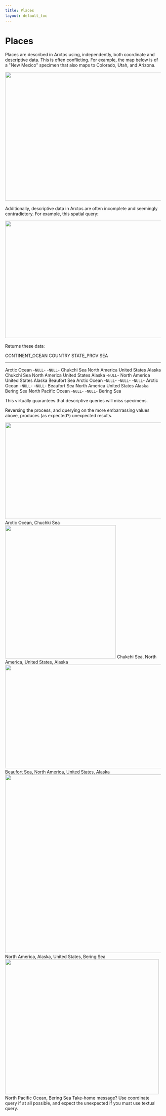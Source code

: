```yaml
---
title: Places
layout: default_toc
---
```


# Places


Places are described in Arctos using, independently, both coordinate and
descriptive data. This is often conflicting. For example, the map below
is of a "New Mexico" specimen that also maps to Colorado, Utah, and
Arizona.

<img src="../images/classic-uploads/2011/09/screen-shot-2011-09-19-at-12-54-01-pm.png"  width="535" height="414"
sizes="(max-width: 535px) 100vw, 535px"
srcset="../images/classic-uploads/2011/09/screen-shot-2011-09-19-at-12-54-01-pm.png 535w, ../images/classic-uploads/2011/09/screen-shot-2011-09-19-at-12-54-01-pm-300x232.png 300w, ../images/classic-uploads/2011/09/screen-shot-2011-09-19-at-12-54-01-pm-250x193.png 250w, ../images/classic-uploads/2011/09/screen-shot-2011-09-19-at-12-54-01-pm-233x180.png 233w, ../images/classic-uploads/2011/09/screen-shot-2011-09-19-at-12-54-01-pm-388x300.png 388w" />

Additionally, descriptive data in Arctos are often incomplete and
seemingly contradictory. For example, this spatial query:

<img src="../images/classic-uploads/2011/09/screen-shot-2011-09-19-at-1-31-08-pm.png"  width="640" height="378"
sizes="(max-width: 640px) 100vw, 640px"
srcset="../images/classic-uploads/2011/09/screen-shot-2011-09-19-at-1-31-08-pm.png 776w, ../images/classic-uploads/2011/09/screen-shot-2011-09-19-at-1-31-08-pm-300x177.png 300w, ../images/classic-uploads/2011/09/screen-shot-2011-09-19-at-1-31-08-pm-768x454.png 768w, ../images/classic-uploads/2011/09/screen-shot-2011-09-19-at-1-31-08-pm-250x148.png 250w, ../images/classic-uploads/2011/09/screen-shot-2011-09-19-at-1-31-08-pm-550x325.png 550w, ../images/classic-uploads/2011/09/screen-shot-2011-09-19-at-1-31-08-pm-304x180.png 304w, ../images/classic-uploads/2011/09/screen-shot-2011-09-19-at-1-31-08-pm-507x300.png 507w" />

Returns these data:

  CONTINENT_OCEAN      COUNTRY         STATE_PROV   SEA
  --------------------- --------------- ------------- --------------
  Arctic Ocean          -`NULL`-          -`NULL`-        Chukchi Sea
  North America         United States   Alaska        Chukchi Sea
  North America         United States   Alaska        -`NULL`-
  North America         United States   Alaska        Beaufort Sea
  Arctic Ocean          -`NULL`-          -`NULL`-        -`NULL`-
  Arctic Ocean          -`NULL`-          -`NULL`-        Beaufort Sea
  North America         United States   Alaska        Bering Sea
  North Pacific Ocean   -`NULL`-          -`NULL`-        Bering Sea

This virtually guarantees that descriptive queries will miss specimens.

Reversing the process, and querying on the more embarrassing values
above, produces (as expected?) unexpected results.

<img src="../images/classic-uploads/2011/09/screen-shot-2011-09-19-at-2-54-45-pm.png"  width="540" height="311"
sizes="(max-width: 540px) 100vw, 540px"
srcset="../images/classic-uploads/2011/09/screen-shot-2011-09-19-at-2-54-45-pm.png 540w, ../images/classic-uploads/2011/09/screen-shot-2011-09-19-at-2-54-45-pm-300x173.png 300w, ../images/classic-uploads/2011/09/screen-shot-2011-09-19-at-2-54-45-pm-250x144.png 250w, ../images/classic-uploads/2011/09/screen-shot-2011-09-19-at-2-54-45-pm-313x180.png 313w, ../images/classic-uploads/2011/09/screen-shot-2011-09-19-at-2-54-45-pm-521x300.png 521w" />
Arctic Ocean, Chuchki Sea
<img src="../images/classic-uploads/2011/09/screen-shot-2011-09-19-at-3-00-56-pm.png"  width="358" height="429"
sizes="(max-width: 358px) 100vw, 358px"
srcset="../images/classic-uploads/2011/09/screen-shot-2011-09-19-at-3-00-56-pm.png 358w, ../images/classic-uploads/2011/09/screen-shot-2011-09-19-at-3-00-56-pm-250x300.png 250w, ../images/classic-uploads/2011/09/screen-shot-2011-09-19-at-3-00-56-pm-150x180.png 150w" />
Chukchi Sea, North America, United States, Alaska
<img src="../images/classic-uploads/2011/09/screen-shot-2011-09-19-at-3-03-21-pm.png"  width="546" height="334"
sizes="(max-width: 546px) 100vw, 546px"
srcset="../images/classic-uploads/2011/09/screen-shot-2011-09-19-at-3-03-21-pm.png 546w, ../images/classic-uploads/2011/09/screen-shot-2011-09-19-at-3-03-21-pm-300x184.png 300w, ../images/classic-uploads/2011/09/screen-shot-2011-09-19-at-3-03-21-pm-250x153.png 250w, ../images/classic-uploads/2011/09/screen-shot-2011-09-19-at-3-03-21-pm-294x180.png 294w, ../images/classic-uploads/2011/09/screen-shot-2011-09-19-at-3-03-21-pm-490x300.png 490w" />
Beaufort Sea, North America, United States, Alaska
<img src="../images/classic-uploads/2011/09/screen-shot-2011-09-19-at-3-08-40-pm.png"  width="640" height="575"
sizes="(max-width: 640px) 100vw, 640px"
srcset="../images/classic-uploads/2011/09/screen-shot-2011-09-19-at-3-08-40-pm.png 662w, ../images/classic-uploads/2011/09/screen-shot-2011-09-19-at-3-08-40-pm-300x270.png 300w, ../images/classic-uploads/2011/09/screen-shot-2011-09-19-at-3-08-40-pm-250x225.png 250w, ../images/classic-uploads/2011/09/screen-shot-2011-09-19-at-3-08-40-pm-550x494.png 550w, ../images/classic-uploads/2011/09/screen-shot-2011-09-19-at-3-08-40-pm-200x180.png 200w, ../images/classic-uploads/2011/09/screen-shot-2011-09-19-at-3-08-40-pm-334x300.png 334w, ../images/classic-uploads/2011/09/screen-shot-2011-09-19-at-3-08-40-pm-556x500.png 556w" />
North America, Alaska, United States, Bering Sea
<img src="../images/classic-uploads/2011/09/screen-shot-2011-09-19-at-3-11-25-pm.png"  width="497" height="435"
sizes="(max-width: 497px) 100vw, 497px"
srcset="../images/classic-uploads/2011/09/screen-shot-2011-09-19-at-3-11-25-pm.png 497w, ../images/classic-uploads/2011/09/screen-shot-2011-09-19-at-3-11-25-pm-300x263.png 300w, ../images/classic-uploads/2011/09/screen-shot-2011-09-19-at-3-11-25-pm-250x219.png 250w, ../images/classic-uploads/2011/09/screen-shot-2011-09-19-at-3-11-25-pm-206x180.png 206w, ../images/classic-uploads/2011/09/screen-shot-2011-09-19-at-3-11-25-pm-343x300.png 343w" />
North Pacific Ocean, Bering Sea
Take-home message? Use coordinate query if at all possible, and expect
the unexpected if you must use textual query.

 

